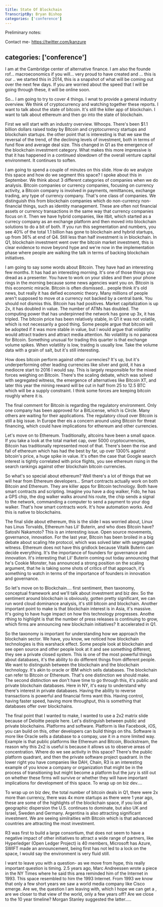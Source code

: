 ```yaml
---
title: State Of Blockchain
TranscriptBy: Bryan Bishop
categories: ['conference']
---
```


Preliminary notes:



Contact me- <https://twitter.com/kanzure>

categories: ['conference']
----

I am at the Cambridge center of alternative finance. I am also the founde rof... macroeconomics if you will... very proud to have created and ... this is our .. we started this in 2014, this is a snapshot of what will be coming out over the next few days. If you are worried about the speed that I will be going through these, it will be online soon.

So... I am going to try to cover 4 things. I wnat to provide a general industry overview. We think of cryptocurrency and watching together these reports. I want to talk about the state of bitcoin. It's still the killer app of blockchain. I want to talk about ethereum and then go into the state of blockchain.

First we will start with an industry overview. Whoops. There's been $1.1 billion dollars raised today by Bitcoin and cryptocurrency startups and blockchain startups. the other point that is interesting is that we saw the reversal of the trend, of the declining levels of investment, both in terms of fund flow and average deal size. This changed in Q1 as the emergence of the blockchain investment category. What makes this more impressive is that it has happened in a continued slowdown of the overall venture capital environment. It continues to soften.

I am going to spend a couple of minutes on this slide. How do we analyze this space and how do we segment this space? I spoke about this in September. We think about 3 different categories of companies when we do analysis. Bitcoin companies or currency companies, focusing on currency activity, a Bitcoin company is involved in payments, remittances, exchange trading, any type of currency company. That's one class of companies. We distinguish this from blockchain companies which do non-currency non-financial things, such as identity management. These are often not financial assets or currency transactions in the same way that currency companies focus on it. Then we have hybrid companies, like itbit, which started as a currecy company as an exchange platform and then moved into blockchain solutions to do a bit of both. If you run this segmentation and numbers, you see 40% of the total 1.1 billion has gone to blockchain and hybrid startups, up from 36% at end of Q4. Still less than half investment is in blockchain. In Q1, blockchain investment went over the bitcoin market investment, this is clear evidence to move beyond hype and we're now in the implementation phase where people are walking the talk in terms of backing blockchain initiatives.

I am going to say some words about Bitcoin. They have had an interesting few months. It has had an interesting morning. It's one of those things you dread as a presenter. You have to work on your slides and then your phone rings in the morning because some news agencies want you on. Bitcoin is this economic miracle. Bitcoin is often dismissed... people think it's old news, but really it has defied economic theory. Many millions of people aren't supposed to move ot a currency not backed by a central bank. You should not dismiss this. Bitcoin has had positives. Market capitalization is up 2x, it has doubled in value. The number of ATMs has doubled. The computing power that has underpinned the network has gone up 3x, it has tripled. The bitcoin price has been relatively stable, in Q1 it was not volatile, which is not necessarily a good thing. Some people argue that bitcoin will be adopted if it was more stable in value, but I would argue that volatility would attract traders and attract media attention. No volatility is no panacea for Bitcoin. Something unusual for trading this quarter is that exchange volume spikes. When volatility is low, traidng is usually low. Take the volume data with a grain of salt, but it's still interesting.

How does bitcoin perform against other currencies? It's up, but it's underperforming other leading currencies like silver and gold, it has a mediocre start to 2016 I would say. This is largely responsible for the mixed forces weighing on Bitcoin. There's the scaling debate, which was solved with segregated witness, the emergence of alternatives like Bitcoin XT, and later this year the mining reward will be cut in half from 25 to 12.5 BTC which will be a supply constraint. I think some forces are keeping bitcoin roughly where it is.

The final comment for Bitcoin is regarding the regulatory environment. Only one company has been approved for a BitLicense, which is Circle. Many others are waiting for their applications. The regulatory cloud over Bitcoin is still a big issue. In Europe ther eis a concern around using Bitcoin for threat financing, which could have implications for ethereum and other currencies.

Let's move on to Ethereum. Traditionally, altcoins have been a small space. If you take a look at the total market cap, over 5000 cryptocurrencies, Bitcoin has traditionally represented most of that. There's been the rise and fall of ethereum which has had the best by far, up over 1300% against bitcoin's price, a huge spike in value. It's often the case that Google search interest is tightly correlated with price flights, you see ethereum rising in the search rankings against other blockchain bitcoin currencies.

So what's so special about ethereum? Well there's a lot of things that we will hear from Ethereum developers... Smart contracts actually work on both Bitcoin and Ethereum. They are killer apps for Bitcoin technology. Both have smart contracts and scripting. Imagine you have a dog walker, Fido, he has a GPS chip, the dog walker walks around his route, the chip sends a signal to the network, commanding a computer to send a payment to your dog walker. That's how smart contracts work. It's how automation works. And this is native to blockchains.

The final slide about ethereum, this is the slide I was worried about, Linux has Linus Torvalds, Ethereum has Lil' Buterin, and who does Bitcoin have? Satoshi Nakamoto? This is an interesting issue. Open source movements, governance, innovation. For the last year, Bitcoin has been broiled in a big debate about scaling hte protocol, which was solved later with segregated witness. Ethereum does not have this gridlock because Vitalik Buterin can decide everything. It's the importance of founders for governance and innovation. It's interesting that Lil' Buterin coming out today announcing that he's Cookie Monster, has announced a strong position on the scaling argument, that he is taking some shots of critics of that approach, it's something to watch in terms of the importance of founders in innovation and governance.

So let's move on to Blockchain.... first sentiment, then taxonomy, conceptual framework and we'll talk about investment and biz dev. So the sentiment around blockchain is obviously, gotten pretty significant, we can run word cloud dominance analysis, it's still bitcoin and blockchain. Another important point to make is that blockchain interest is in Asia, it's massive. It's going to have huge impact on how this technology progresses. Anothe rthing to highlight is that the number of press releases is continuing to grow, which firms are announcing new blockchain initiatives? It accelerated in Q1.

So the taxonomy is important for understanding how we approach the blockchain sector. We have, you know, we noticed how blockchain technologies is this warshack effect. Some people look at blockchain and see open source and other people look at it and see something different, they see a private closed system. This is one of the most powerful things about databases, it's the ability to do different things from different people. We want to distinguish between the blockchain and the blockchain technology. It's akin to oracle or IBM which sells databases. The blockchain can refer to Bitcoin or Ethereum. That's one distinction we should make. The second distinction we don't have time to go through this, it's public and private blockchain databases. Here in NY, it's easy to understand why there's interest in private databases. Having the ability to reverse transactions is powerful and financial firms want this. Having control, having faster speed, having more throughput, this is something that databases offer over blockchains.

The final point that I wanted to make, I wanted to use a 2x2 matrix slide because of Deloitte people here. Let's distinguish between public and private blockchains. Platforms and software. Platform is like Facebook, iOS, you can build on this, other developers can build things on tihs. Software is more like Oracle sells a database to a compay, use it in a more limited way. Example is that public platforms like Ethereum and Bitcoin, Blockstream, the reason why this 2x2 is useful is because it allows us to observe areas of concentration. Where do we see activity in this space? There's the public platform quadrant, and then the private software project quadrant. In the lower right you have companies like DAH, Chain, R3 is an interesting example of you know a company or organization that might be in the process of transitioning but might become a platform but the jury is still out on whether these firms will survive or whether they will have important implications for development of this space. To wrap up on biz dev....

To wrap up on biz dev, the total number of bitcoin deals in Q1, there were 2x more than currency, there was 4x more startups as there were 1 year ago, these are some of the highlights of the blockchain space, if you look at geographic dispersion the U.S. continues to dominate, but also UK and Israel, Sweden and Germany. Argentina is also attracting significant investment. We are seeing similraities with Bitcoin which is that advanced countries are attracting the most investment.

R3 was first to build a large consortium, that does not seem to have a negative impact of other initiatives to attract a wide range of partners, like Hyperledger (Open Ledger Project) is 40 members, Microsoft has Azure, SWIFT made an announcement, being first has not led to a lock on the space, I would say the environment is very fluid still.

I want to leave you with a question- as we move from hype, this really important question is timing. 2.5 years ago, Marc Andreessen wrote a piece in the NY Times where he said this area reminded him of the Internet in 1993. This space resembled to him the 1993 Internet. From 1993 we know that only a few short years we saw a world media company like Cisco emerge. Are we, the question I am leaving with, which I hope we can get a , are we closer to that view of the world, only a few years off? Are we close to the 10 year timeline? Morgan Stanley suggested the latter..... 
